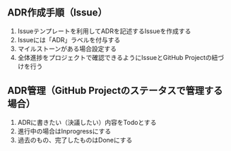 ## ADR作成手順（Issue）
1. Issueテンプレートを利用してADRを記述するIssueを作成する
2. Issueには「ADR」ラベルを付与する
3. マイルストーンがある場合設定する
4. 全体進捗をプロジェクトで確認できるようにIssueとGitHub Projectの紐づけを行う

## ADR管理（GitHub Projectのステータスで管理する場合）
1. ADRに書きたい（決議したい）内容をTodoとする
2. 進行中の場合はInprogressにする
3. 過去のもの、完了したものはDoneにする
